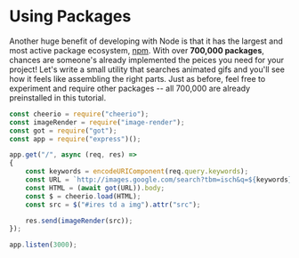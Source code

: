 # Using Packages

Another huge benefit of developing with Node is that it has the
largest and most active package ecosystem, [npm](http://npmjs.com).
With over **700,000 packages**, chances are someone's already
implemented the peices you need for your project! Let's write a
small utility that searches animated gifs and you'll see how it
feels like assembling the right parts. Just as before, feel
free to experiment and require other packages -- all 700,000
are already preinstalled in this tutorial.


```js runkit title=image-search.js path=%3Fkeywords%3Dgreat%2Bscott
const cheerio = require("cheerio");
const imageRender = require("image-render");
const got = require("got");
const app = require("express")();

app.get("/", async (req, res) =>
{
    const keywords = encodeURIComponent(req.query.keywords);
    const URL = `http://images.google.com/search?tbm=isch&q=${keywords}`;
    const HTML = (await got(URL)).body;
    const $ = cheerio.load(HTML);
    const src = $("#ires td a img").attr("src");

    res.send(imageRender(src));
});

app.listen(3000);
```

